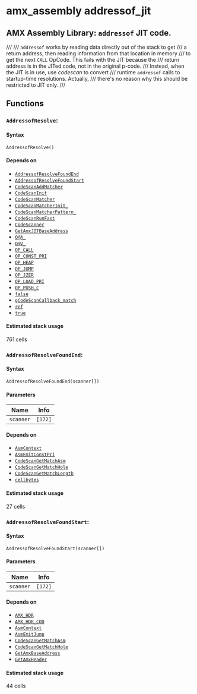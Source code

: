 amx_assembly addressof_jit
==========================================
AMX Assembly Library: `addressof` JIT code.
------------------------------------------

///
/// `addressof` works by reading data directly out of the stack to get /// a return address, then reading information from that location in memory /// to get the next `CALL` OpCode. This fails with the JIT because the /// return address is in the JITed code, not in the original p-code. /// Instead, when the JIT is in use, use *codescan* to convert /// runtime `addressof` calls to startup-time resolutions. Actually, /// there's no reason why this should be restricted to JIT only. ///




## Functions


### `AddressofResolve`:


#### Syntax


```pawn
AddressofResolve()
```

#### Depends on
* [`AddressofResolveFoundEnd`](#AddressofResolveFoundEnd)
* [`AddressofResolveFoundStart`](#AddressofResolveFoundStart)
* [`CodeScanAddMatcher`](#CodeScanAddMatcher)
* [`CodeScanInit`](#CodeScanInit)
* [`CodeScanMatcher`](#CodeScanMatcher)
* [`CodeScanMatcherInit_`](#CodeScanMatcherInit_)
* [`CodeScanMatcherPattern_`](#CodeScanMatcherPattern_)
* [`CodeScanRunFast`](#CodeScanRunFast)
* [`CodeScanner`](#CodeScanner)
* [`GetAmxJITBaseAddress`](#GetAmxJITBaseAddress)
* [`O@A_`](#O@A_)
* [`O@V_`](#O@V_)
* [`OP_CALL`](#OP_CALL)
* [`OP_CONST_PRI`](#OP_CONST_PRI)
* [`OP_HEAP`](#OP_HEAP)
* [`OP_JUMP`](#OP_JUMP)
* [`OP_JZER`](#OP_JZER)
* [`OP_LOAD_PRI`](#OP_LOAD_PRI)
* [`OP_PUSH_C`](#OP_PUSH_C)
* [`false`](#false)
* [`gCodeScanCallback_match`](#gCodeScanCallback_match)
* [`ref`](#ref)
* [`true`](#true)
#### Estimated stack usage
761 cells



### `AddressofResolveFoundEnd`:


#### Syntax


```pawn
AddressofResolveFoundEnd(scanner[])
```


#### Parameters


| 	**Name**	 | 	**Info**	 |
|	---	|	---	|
| 	`scanner`	 | 	` [172] `	 |

#### Depends on
* [`AsmContext`](#AsmContext)
* [`AsmEmitConstPri`](#AsmEmitConstPri)
* [`CodeScanGetMatchAsm`](#CodeScanGetMatchAsm)
* [`CodeScanGetMatchHole`](#CodeScanGetMatchHole)
* [`CodeScanGetMatchLength`](#CodeScanGetMatchLength)
* [`cellbytes`](#cellbytes)
#### Estimated stack usage
27 cells



### `AddressofResolveFoundStart`:


#### Syntax


```pawn
AddressofResolveFoundStart(scanner[])
```


#### Parameters


| 	**Name**	 | 	**Info**	 |
|	---	|	---	|
| 	`scanner`	 | 	` [172] `	 |

#### Depends on
* [`AMX_HDR`](#AMX_HDR)
* [`AMX_HDR_COD`](#AMX_HDR_COD)
* [`AsmContext`](#AsmContext)
* [`AsmEmitJump`](#AsmEmitJump)
* [`CodeScanGetMatchAsm`](#CodeScanGetMatchAsm)
* [`CodeScanGetMatchHole`](#CodeScanGetMatchHole)
* [`GetAmxBaseAddress`](#GetAmxBaseAddress)
* [`GetAmxHeader`](#GetAmxHeader)
#### Estimated stack usage
44 cells

